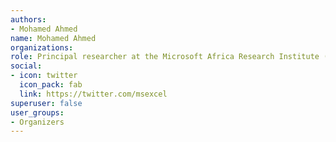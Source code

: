 ```yaml
---
authors: 
- Mohamed Ahmed
name: Mohamed Ahmed
organizations:
role: Principal researcher at the Microsoft Africa Research Institute (MARI) 
social:
- icon: twitter
  icon_pack: fab
  link: https://twitter.com/msexcel
superuser: false
user_groups:
- Organizers
---
```


